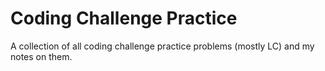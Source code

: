 # Coding Challenge Practice
 A collection of all coding challenge practice problems (mostly LC) and my notes on them.
